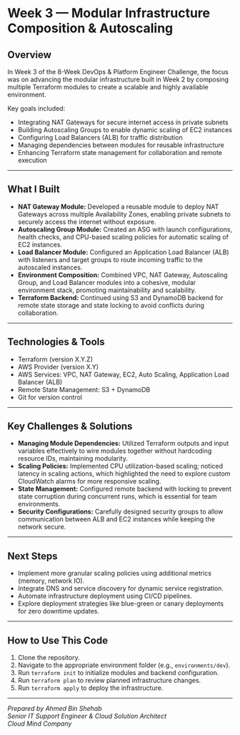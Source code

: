 # Week 3 — Modular Infrastructure Composition & Autoscaling

## Overview

In Week 3 of the 8-Week DevOps & Platform Engineer Challenge, the focus was on advancing the modular infrastructure built in Week 2 by composing multiple Terraform modules to create a scalable and highly available environment.

Key goals included:

- Integrating NAT Gateways for secure internet access in private subnets  
- Building Autoscaling Groups to enable dynamic scaling of EC2 instances  
- Configuring Load Balancers (ALB) for traffic distribution  
- Managing dependencies between modules for reusable infrastructure  
- Enhancing Terraform state management for collaboration and remote execution  

---

## What I Built

- **NAT Gateway Module:** Developed a reusable module to deploy NAT Gateways across multiple Availability Zones, enabling private subnets to securely access the internet without exposure.  
- **Autoscaling Group Module:** Created an ASG with launch configurations, health checks, and CPU-based scaling policies for automatic scaling of EC2 instances.  
- **Load Balancer Module:** Configured an Application Load Balancer (ALB) with listeners and target groups to route incoming traffic to the autoscaled instances.  
- **Environment Composition:** Combined VPC, NAT Gateway, Autoscaling Group, and Load Balancer modules into a cohesive, modular environment stack, promoting maintainability and scalability.  
- **Terraform Backend:** Continued using S3 and DynamoDB backend for remote state storage and state locking to avoid conflicts during collaboration.  

---

## Technologies & Tools

- Terraform (version X.Y.Z)  
- AWS Provider (version X.Y)  
- AWS Services: VPC, NAT Gateway, EC2, Auto Scaling, Application Load Balancer (ALB)  
- Remote State Management: S3 + DynamoDB  
- Git for version control  

---

## Key Challenges & Solutions

- **Managing Module Dependencies:** Utilized Terraform outputs and input variables effectively to wire modules together without hardcoding resource IDs, maintaining modularity.  
- **Scaling Policies:** Implemented CPU utilization-based scaling; noticed latency in scaling actions, which highlighted the need to explore custom CloudWatch alarms for more responsive scaling.  
- **State Management:** Configured remote backend with locking to prevent state corruption during concurrent runs, which is essential for team environments.  
- **Security Configurations:** Carefully designed security groups to allow communication between ALB and EC2 instances while keeping the network secure.  

---

## Next Steps

- Implement more granular scaling policies using additional metrics (memory, network IO).  
- Integrate DNS and service discovery for dynamic service registration.  
- Automate infrastructure deployment using CI/CD pipelines.  
- Explore deployment strategies like blue-green or canary deployments for zero downtime updates.  

---

## How to Use This Code

1. Clone the repository.  
2. Navigate to the appropriate environment folder (e.g., `environments/dev`).  
3. Run `terraform init` to initialize modules and backend configuration.  
4. Run `terraform plan` to review planned infrastructure changes.  
5. Run `terraform apply` to deploy the infrastructure.  

---

*Prepared by Ahmed Bin Shehab*  
*Senior IT Support Engineer & Cloud Solution Architect*  
*Cloud Mind Company*  
